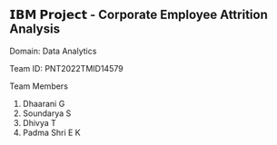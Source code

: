 𝗜𝗕𝗠 𝗣𝗿𝗼𝗷𝗲𝗰𝘁 - Corporate Employee Attrition Analysis
-------------------------------------------------------------------------------------------------------

Domain: Data Analytics

Team ID: PNT2022TMID14579

Team Members 

1. Dhaarani G
2. Soundarya S
3. Dhivya T
4. Padma Shri E K
